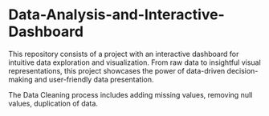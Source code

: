 # Data-Analysis-and-Interactive-Dashboard
This repository consists of a project with an interactive dashboard for intuitive data exploration and visualization. From raw data to insightful visual representations, this project showcases the power of data-driven decision-making and user-friendly data presentation.

The Data Cleaning process includes adding missing values, removing null values, duplication of data.
